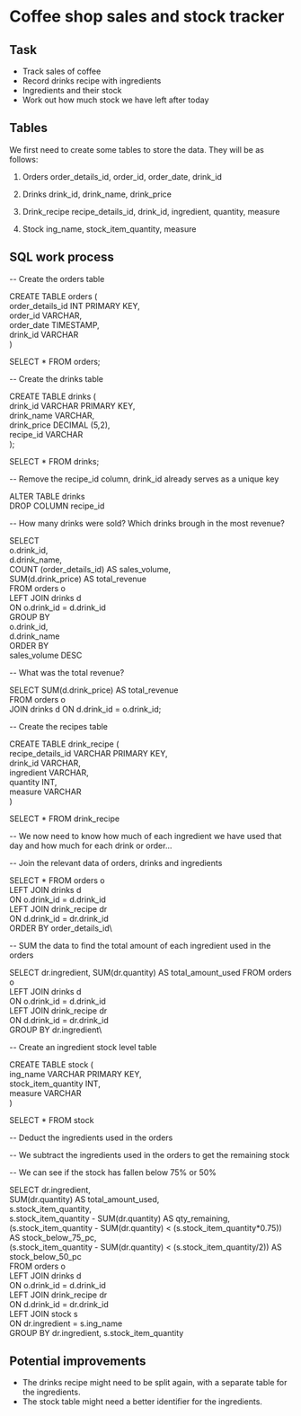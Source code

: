 # Coffee shop sales and stock tracker

## Task
- Track sales of coffee
- Record drinks recipe with ingredients
- Ingredients and their stock
- Work out how much stock we have left after today

## Tables

We first need to create some tables to store the data.
They will be as follows:

1. Orders
	order_details_id, order_id, order_date, drink_id 

2. Drinks
	drink_id, drink_name, drink_price

3. Drink_recipe
	recipe_details_id, drink_id, ingredient, quantity, measure 

6. Stock
	ing_name, stock_item_quantity, measure

## SQL work process

-- Create the orders table

CREATE TABLE orders (\
	order_details_id INT PRIMARY KEY, \
	order_id VARCHAR, \
	order_date TIMESTAMP, \
	drink_id VARCHAR\
	)

SELECT * FROM orders;

-- Create the drinks table

CREATE TABLE drinks (\
	drink_id VARCHAR PRIMARY KEY,\
	drink_name VARCHAR,\
	drink_price DECIMAL (5,2),\
	recipe_id VARCHAR\
);

SELECT * FROM drinks;

-- Remove the recipe_id column, drink_id already serves as a unique key

ALTER TABLE drinks\
DROP COLUMN recipe_id

-- How many drinks were sold? Which drinks brough in the most revenue?

SELECT \
o.drink_id, \
d.drink_name, \
COUNT (order_details_id) AS sales_volume, \
SUM(d.drink_price) AS total_revenue\
FROM orders o\
LEFT JOIN drinks d \
ON o.drink_id = d.drink_id\
GROUP BY \
o.drink_id, \
d.drink_name\
ORDER BY \
sales_volume DESC

-- What was the total revenue?

SELECT SUM(d.drink_price) AS total_revenue\
FROM orders o\
JOIN drinks d ON d.drink_id = o.drink_id;

-- Create the recipes table

CREATE TABLE drink_recipe (\
	recipe_details_id VARCHAR PRIMARY KEY,\
	drink_id VARCHAR,\
	ingredient VARCHAR,\
	quantity INT,\
	measure VARCHAR\
)

SELECT * FROM drink_recipe

-- We now need to know how much of each ingredient we have used that day and how much for each drink or order...

-- Join the relevant data of orders, drinks and ingredients

SELECT * FROM orders o\
LEFT JOIN drinks d \
ON o.drink_id = d.drink_id\
LEFT JOIN drink_recipe dr \
ON d.drink_id = dr.drink_id\
ORDER BY order_details_id\

-- SUM the data to find the total amount of each ingredient used in the orders

SELECT dr.ingredient, SUM(dr.quantity) AS total_amount_used FROM orders o\
LEFT JOIN drinks d \
ON o.drink_id = d.drink_id\
LEFT JOIN drink_recipe dr \
ON d.drink_id = dr.drink_id\
GROUP BY dr.ingredient\

-- Create an ingredient stock level table

CREATE TABLE stock (\
	ing_name VARCHAR PRIMARY KEY,\
	stock_item_quantity INT,\
	measure VARCHAR\
)

SELECT * FROM stock

-- Deduct the ingredients used in the orders

-- We subtract the ingredients used in the orders to get the remaining stock

-- We can see if the stock has fallen below 75% or 50%

SELECT dr.ingredient,\
SUM(dr.quantity) AS total_amount_used,\
s.stock_item_quantity,\
s.stock_item_quantity - SUM(dr.quantity) AS qty_remaining,\
(s.stock_item_quantity - SUM(dr.quantity) < (s.stock_item_quantity*0.75)) AS stock_below_75_pc,\
(s.stock_item_quantity - SUM(dr.quantity) < (s.stock_item_quantity/2)) AS stock_below_50_pc\
FROM orders o\
LEFT JOIN drinks d \
ON o.drink_id = d.drink_id\
LEFT JOIN drink_recipe dr \
ON d.drink_id = dr.drink_id\
LEFT JOIN stock s\
ON dr.ingredient = s.ing_name\
GROUP BY dr.ingredient, s.stock_item_quantity

## Potential improvements 

- The drinks recipe might need to be split again, with a separate table for the ingredients.
- The stock table might need a better identifier for the ingredients. 
